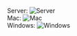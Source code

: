 Server:  ![Server](http://18.205.119.15:8080/buildStatus/icon?job=Multiplayer%20Project)  
Mac:     ![Mac](http://18.205.119.15:8080/buildStatus/icon?job=Multiplayer%20Project%20-%20Mac)  
Windows: ![Windows](http://18.205.119.15:8080/buildStatus/icon?job=Multiplayer%20Project%20-%20Windows)  